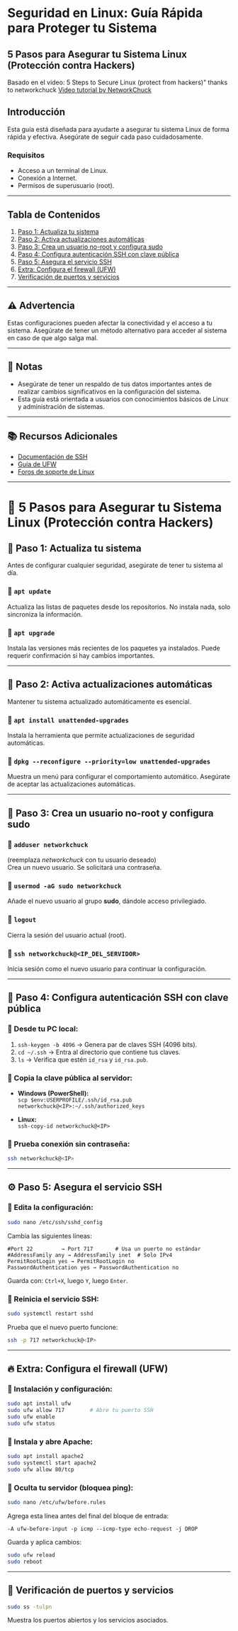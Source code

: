 # Seguridad en Linux: Guía Rápida para Proteger tu Sistema
## 5 Pasos para Asegurar tu Sistema Linux (Protección contra Hackers)
Basado en el video: 
5 Steps to Secure Linux (protect from hackers)" thanks to  networkchuck
[Video tutorial by NetworkChuck](https://youtu.be/ZhMw53Ud2tY?si=L5sn-OvT-4U8CeM1)

## Introducción
Esta guía está diseñada para ayudarte a asegurar tu sistema Linux de forma rápida y efectiva. Asegúrate de seguir cada paso cuidadosamente.

### Requisitos
- Acceso a un terminal de Linux.
- Conexión a Internet.
- Permisos de superusuario (root).

---

## Tabla de Contenidos
1. [Paso 1: Actualiza tu sistema](#paso-1-actualiza-tu-sistema)
2. [Paso 2: Activa actualizaciones automáticas](#paso-2-activa-actualizaciones-automáticas)
3. [Paso 3: Crea un usuario no-root y configura sudo](#paso-3-crea-un-usuario-no-root-y-configura-sudo)
4. [Paso 4: Configura autenticación SSH con clave pública](#paso-4-configura-autenticación-ssh-con-clave-pública)
5. [Paso 5: Asegura el servicio SSH](#paso-5-asegura-el-servicio-ssh)
6. [Extra: Configura el firewall (UFW)](#extra-configura-el-firewall-ufw)
7. [Verificación de puertos y servicios](#verificación-de-puertos-y-servicios)

---
## ⚠️ Advertencia
Estas configuraciones pueden afectar la conectividad y el acceso a tu sistema. Asegúrate de tener un método alternativo para acceder al sistema en caso de que algo salga mal.

---

## 📜 Notas
- Asegúrate de tener un respaldo de tus datos importantes antes de realizar cambios significativos en la configuración del sistema.
- Esta guía está orientada a usuarios con conocimientos básicos de Linux y administración de sistemas.

---
## 📚 Recursos Adicionales
- [Documentación de SSH](https://www.ssh.com/academy/ssh)
- [Guía de UFW](https://help.ubuntu.com/community/UFW)
- [Foros de soporte de Linux](https://linux.org/forums/)

---
# 🔐 5 Pasos para Asegurar tu Sistema Linux (Protección contra Hackers)

## 🧱 Paso 1: Actualiza tu sistema
Antes de configurar cualquier seguridad, asegúrate de tener tu sistema al día.

### 🔹 `apt update`  
Actualiza las listas de paquetes desde los repositorios. No instala nada, solo sincroniza la información.

### 🔹 `apt upgrade`  
Instala las versiones más recientes de los paquetes ya instalados. Puede requerir confirmación si hay cambios importantes.

---

## 🤖 Paso 2: Activa actualizaciones automáticas
Mantener tu sistema actualizado automáticamente es esencial.

### 🔹 `apt install unattended-upgrades`  
Instala la herramienta que permite actualizaciones de seguridad automáticas.

### 🔹 `dpkg --reconfigure --priority=low unattended-upgrades`  
Muestra un menú para configurar el comportamiento automático. Asegúrate de aceptar las actualizaciones automáticas.

---

## 👤 Paso 3: Crea un usuario no-root y configura sudo

### 🔹 `adduser networkchuck`  
(reemplaza *networkchuck* con tu usuario deseado)  
Crea un nuevo usuario. Se solicitará una contraseña.

### 🔹 `usermod -aG sudo networkchuck`  
Añade el nuevo usuario al grupo **sudo**, dándole acceso privilegiado.

### 🔹 `logout`  
Cierra la sesión del usuario actual (root).

### 🔹 `ssh networkchuck@<IP_DEL_SERVIDOR>`  
Inicia sesión como el nuevo usuario para continuar la configuración.

---

## 🔑 Paso 4: Configura autenticación SSH con clave pública

### 🔹 Desde tu PC local:
1. `ssh-keygen -b 4096` → Genera par de claves SSH (4096 bits).
2. `cd ~/.ssh` → Entra al directorio que contiene tus claves.
3. `ls` → Verifica que estén `id_rsa` y `id_rsa.pub`.

### 🔹 Copia la clave pública al servidor:
- **Windows (PowerShell):**  
  `scp $env:USERPROFILE/.ssh/id_rsa.pub networkchuck@<IP>:~/.ssh/authorized_keys`

- **Linux:**  
  `ssh-copy-id networkchuck@<IP>`

### 🔹 Prueba conexión sin contraseña:
```bash
ssh networkchuck@<IP>
```

---

## ⚙️ Paso 5: Asegura el servicio SSH

### 🔹 Edita la configuración:
```bash
sudo nano /etc/ssh/sshd_config
```

Cambia las siguientes líneas:
```
#Port 22         → Port 717       # Usa un puerto no estándar
#AddressFamily any → AddressFamily inet  # Solo IPv4
PermitRootLogin yes → PermitRootLogin no
PasswordAuthentication yes → PasswordAuthentication no
```

Guarda con: `Ctrl+X`, luego `Y`, luego `Enter`.

### 🔹 Reinicia el servicio SSH:
```bash
sudo systemctl restart sshd
```

Prueba que el nuevo puerto funcione:
```bash
ssh -p 717 networkchuck@<IP>
```

---

## 🔥 Extra: Configura el firewall (UFW)

### 🔹 Instalación y configuración:
```bash
sudo apt install ufw
sudo ufw allow 717        # Abre tu puerto SSH
sudo ufw enable
sudo ufw status
```

### 🔹 Instala y abre Apache:
```bash
sudo apt install apache2
sudo systemctl start apache2
sudo ufw allow 80/tcp
```

### 🔹 Oculta tu servidor (bloquea ping):
```bash
sudo nano /etc/ufw/before.rules
```

Agrega esta línea antes del final del bloque de entrada:
```
-A ufw-before-input -p icmp --icmp-type echo-request -j DROP
```

Guarda y aplica cambios:
```bash
sudo ufw reload
sudo reboot
```

---

## 🧪 Verificación de puertos y servicios

```bash
sudo ss -tulpn
```

Muestra los puertos abiertos y los servicios asociados.
